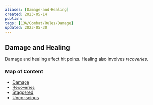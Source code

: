 ```yaml
---
aliases: [Damage-and-Healing]
created: 2023-05-14
publish: 
tags: [13A/Combat/Rules/Damage]
updated: 2023-05-30
---
```


## Damage and Healing

Damage and healing affect hit points. Healing also involves *recoveries*.

### Map of Content

- [Damage](Compendium/13A/Combat-Rules/Damage-and-Healing/Damage.md)
- [Recoveries](Compendium/13A/Combat-Rules/Damage-and-Healing/Recoveries.md)
- [Staggered](Compendium/13A/Combat-Rules/Damage-and-Healing/Staggered.md)
- [Unconscious](Compendium/13A/Combat-Rules/Damage-and-Healing/Unconscious.md)
